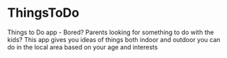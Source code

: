 # ThingsToDo
Things to Do app - Bored? Parents looking for something to do with the kids?  This app gives you ideas of things both indoor and outdoor you can do in the local area based on your age and interests
